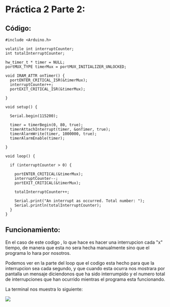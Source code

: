 # Práctica 2 Parte 2:

## Código:

```
#include <Arduino.h>

volatile int interruptCounter;
int totalInterruptCounter;
 
hw_timer_t * timer = NULL;
portMUX_TYPE timerMux = portMUX_INITIALIZER_UNLOCKED;
 
void IRAM_ATTR onTimer() {
  portENTER_CRITICAL_ISR(&timerMux);
  interruptCounter++;
  portEXIT_CRITICAL_ISR(&timerMux);
 
}
 
void setup() {
 
  Serial.begin(115200);
 
  timer = timerBegin(0, 80, true);
  timerAttachInterrupt(timer, &onTimer, true);
  timerAlarmWrite(timer, 1000000, true);
  timerAlarmEnable(timer);
 
}
 
void loop() {
 
  if (interruptCounter > 0) {
 
    portENTER_CRITICAL(&timerMux);
    interruptCounter--;
    portEXIT_CRITICAL(&timerMux);
 
    totalInterruptCounter++;
 
    Serial.print("An interrupt as occurred. Total number: ");
    Serial.println(totalInterruptCounter);
  }
}

```

## Funcionamiento:
En el caso de este codigo , lo que hace es hacer una interrupcion cada "x" tiempo, de manera que esta no sera hecha manualmente sino que el programa lo hara por nosotros.

Podemos ver en la parte del loop que el codigo esta hecho para que la interrupcion sea cada segundo, y que cuando esta ocurra nos mostrara por pantalla un mensaje diciendonos que ha sido interrumpido y el numero total de interrupciones que han ocurrido mientras el programa esta funcionando.

La terminal nos muestra lo siguiente:

![](Part2_interrupt.JPG)
